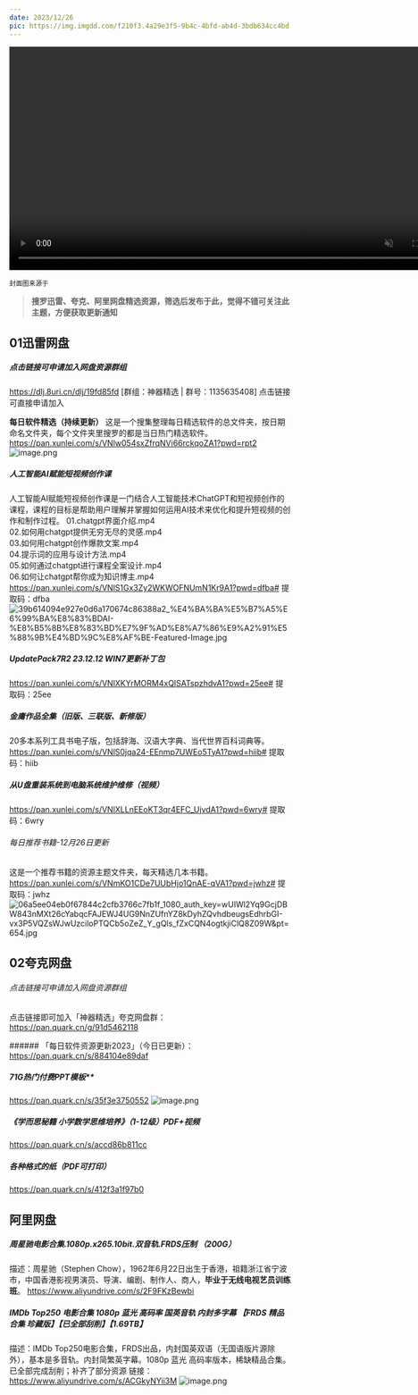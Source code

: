 ```yaml
---
date: 2023/12/26
pic: https://img.imgdd.com/f210f3.4a29e3f5-9b4c-4bfd-ab4d-3bdb634cc4bd.png
---
```


<video width="800px" preload muted autoplay loop><source src="https://cdn.fliggy.com/upic/BDf4l0.mp4" type="video/mp4" poster="https://i.postimg.cc/j26cp27Y/image.png"></video>

<small>封面图来源于</small>

> **搜罗迅雷、夸克、阿里网盘精选资源，筛选后发布于此，觉得不错可关注此主题，方便获取更新通知**

## 01迅雷网盘
##### 点击链接可申请加入网盘资源群组
https://dlj.8uri.cn/dlj/19fd85fd [群组：神器精选 | 群号：1135635408] 点击链接可直接申请加入

**每日软件精选（持续更新）**
这是一个搜集整理每日精选软件的总文件夹，按日期命名文件夹，每个文件夹里搜罗的都是当日热门精选软件。
https://pan.xunlei.com/s/VNlw054sxZfrqNVi66rckqoZA1?pwd=rpt2
![image.png](https://img.imgdd.com/f210f3.87b09e91-4ed1-4089-9c8c-08966d7b7c64.png)

##### 人工智能AI赋能短视频创作课
人工智能AI赋能短视频创作课是一门结合人工智能技术ChatGPT和短视频创作的课程，课程的目标是帮助用户理解并掌握如何运用AI技术来优化和提升短视频的创作和制作过程。
01.chatgpt界面介绍.mp4  
02.如何用chatgpt提供无穷无尽的灵感.mp4  
03.如何用chatgpt创作爆款文案.mp4  
04.提示词的应用与设计方法.mp4  
05.如何通过chatgpt进行课程全案设计.mp4  
06.如何让chatgpt帮你成为知识博主.mp4
https://pan.xunlei.com/s/VNlS1Gx3Zy2WKWOFNUmN1Kr9A1?pwd=dfba# 提取码：dfba
![39b614094e927e0d6a170674c86388a2_%E4%BA%BA%E5%B7%A5%E6%99%BA%E8%83%BDAI-%E8%B5%8B%E8%83%BD%E7%9F%AD%E8%A7%86%E9%A2%91%E5%88%9B%E4%BD%9C%E8%AF%BE-Featured-Image.jpg](https://img.imgdd.com/f210f3.b4c00062-e1cb-409a-9f7c-82790587d4e9.jpg)

##### UpdatePack7R2 23.12.12 WIN7更新补丁包
https://pan.xunlei.com/s/VNlXKYrMORM4xQlSATspzhdvA1?pwd=25ee# 提取码：25ee

##### 金庸作品全集（旧版、三联版、新修版）

20多本系列工具书电子版，包括辞海、汉语大字典、当代世界百科词典等。
https://pan.xunlei.com/s/VNlS0jqa24-EEnmp7UWEo5TyA1?pwd=hiib# 提取码：hiib

##### 从U盘重装系统到电脑系统维护维修（视频）
https://pan.xunlei.com/s/VNlXLLnEEoKT3qr4EFC_UjvdA1?pwd=6wry# 提取码：6wry

###### 每日推荐书籍-12月26日更新
这是一个推荐书籍的资源主题文件夹，每天精选几本书籍。
https://pan.xunlei.com/s/VNmKO1CDe7UUbHjo1QnAE-qVA1?pwd=jwhz# 提取码：jwhz
![06a5ee04eb0f67844c2cfb3766c7fb1f_1080_auth_key=wUIWl2Yq9GcjDBW843nMXt26cYabqcFAJEWJ4UG9NnZUfnYZ8kDyhZQvhdbeugsEdhrbGI-vx3P5VQZsWJwUzciloPTQCb5oZeZ_Y_gQls_fZxCQN4ogtkjiClQ8Z09W&pt=654.jpg](https://img.imgdd.com/f210f3.8313d252-c6ab-4768-ac33-5b0af5d17b6d.jpg)

## 02夸克网盘

###### 点击链接可申请加入网盘资源群组
点击链接即可加入「神器精选」夸克网盘群：
https://pan.quark.cn/g/91d5462118

###### 「每日软件资源更新2023」（今日已更新）：
https://pan.quark.cn/s/884104e89daf

##### 71G热门付费PPT模板**
https://pan.quark.cn/s/35f3e3750552
![image.png](https://img.imgdd.com/f210f3.c07fa315-b1ff-44df-9887-ffb9a4ff142e.png)

##### 《学而思秘籍 小学数学思维培养》（1-12级）PDF+视频
https://pan.quark.cn/s/accd86b811cc

##### 各种格式的纸（PDF可打印）
https://pan.quark.cn/s/412f3a1f97b0

## 阿里网盘
##### **周星驰电影合集.1080p.x265.10bit.双音轨.FRDS压制**  （200G）
描述：周星驰（Stephen Chow），1962年6月22日出生于香港，祖籍浙江省宁波市，中国香港影视男演员、导演、编剧、制作人、商人，**毕业于无线电视艺员训练班**。
https://www.aliyundrive.com/s/2F9FKzBewbi

##### IMDb Top250 电影合集 1080p 蓝光 高码率 国英音轨 内封多字幕 【FRDS 精品合集 珍藏版】【已全部刮削】【1.69TB】
描述：IMDb Top250电影合集，FRDS出品，内封国英双语（无国语版片源除外），基本是多音轨。内封简繁英字幕。1080p 蓝光 高码率版本，稀缺精品合集。已全部完成刮削；补齐了部分资源
链接：https://www.aliyundrive.com/s/ACGkyNYii3M
![image.png](https://img.imgdd.com/f210f3.4a29e3f5-9b4c-4bfd-ab4d-3bdb634cc4bd.png)
